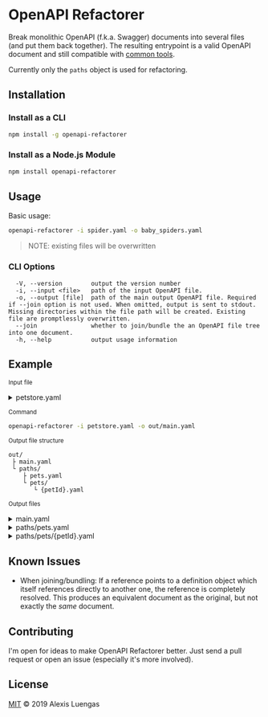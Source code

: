 # OpenAPI Refactorer

Break monolithic OpenAPI (f.k.a. Swagger) documents into several files (and put them back together). The resulting entrypoint is a valid OpenAPI document and still compatible with [common tools](https://openapi.tools/). 

Currently only the `paths` object is used for refactoring. 

## Installation

### Install as a CLI

```bash
npm install -g openapi-refactorer
```

### Install as a Node.js Module

```bash
npm install openapi-refactorer
```

## Usage

Basic usage:

```bash
openapi-refactorer -i spider.yaml -o baby_spiders.yaml
```

> NOTE: existing files will be overwritten

### CLI Options

```
  -V, --version        output the version number
  -i, --input <file>   path of the input OpenAPI file.
  -o, --output [file]  path of the main output OpenAPI file. Required if --join option is not used. When omitted, output is sent to stdout. Missing directories within the file path will be created. Existing file are promptlessly overwritten.
  --join               whether to join/bundle the an OpenAPI file tree into one document.
  -h, --help           output usage information
```

## Example

<sub>Input file</sub>

<details>
<summary>petstore.yaml</summary>

```yaml
openapi: 3.0.0
info:
  # (...)
paths:
  /pets:
    get:
      summary: List all pets
      operationId: listPets
      # (...)
      responses:
        default:
          description: unexpected error
          content:
            application/json:
              schema:
                $ref: "#/components/schemas/Error"
    post:
      summary: Create a pet
      operationId: createPets
      # (...)
  /pets/{petId}:
    get:
      summary: Info for a specific pet
      operationId: showPetById
      # (...)
      responses:
        default:
          description: unexpected error
          content:
            application/json:
              schema:
                $ref: '#/components/schemas/Error'
components:
  schemas:
    Error:
      required:
        - code
        - message
      properties:
        code:
          type: integer
          format: int32
        message:
          type: string
```
</details>

<sub>Command</sub>
```bash
openapi-refactorer -i petstore.yaml -o out/main.yaml
```

<sub>Output file structure</sub>
```
out/
 ├ main.yaml
 └ paths/
    ├ pets.yaml
    └ pets/
       └ {petId}.yaml
```

<sub>Output files</sub>

<details>
<summary>main.yaml</summary>

```yaml
openapi: 3.0.0
info:
  # (...)
paths:
  /pets:
    $ref: 'paths/pets.yaml#'
  '/pets/{petId}':
    $ref: 'paths/pets/%7BpetId%7D.yaml#'
components:
  schemas:
    Error:
      required:
        - code
        - message
      properties:
        code:
          type: integer
          format: int32
        message:
          type: string
```
</details>

<details>
<summary>paths/pets.yaml</summary>

```yaml
get:
  summary: List all pets
  operationId: listPets
  # (...)
  responses:
    default:
      description: unexpected error
      content:
        application/json:
          schema:
            $ref: "../main.yaml#/components/schemas/Error"
post:
  summary: Create a pet
  operationId: createPets
  # (...)
```
</details>

<details>
<summary>paths/pets/{petId}.yaml</summary>

```yaml
get:
  summary: Info for a specific pet
  operationId: showPetById
  # (...)
  responses:
    default:
      description: unexpected error
      content:
        application/json:
          schema:
            $ref: '../../main.yaml#/components/schemas/Error'
```
</details>

## Known Issues

- When joining/bundling: If a reference points to a definition object which itself references directly to another one, the reference is completely resolved. This produces an equivalent document as the original, but not exactly the _same_ document.

## Contributing

I'm open for ideas to make OpenAPI Refactorer better. Just send a pull request or open an issue (especially it's more involved).

## License
[MIT](LICENSE) © 2019 Alexis Luengas